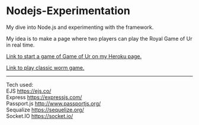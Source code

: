 # Nodejs-Experimentation
My dive into Node.js and experimenting with the framework.

My idea is to make a page where two players can play the Royal Game of Ur in real time. 

[Link to start a game of Game of Ur on my Heroku page.](https://ancient-caverns-95141.herokuapp.com/game-of-ur "Game of Ur")

[Link to play classic worm game.](https://ancient-caverns-95141.herokuapp.com/worm-game "Classic Worm Game")

---

Tech used:
<br>EJS           <https://ejs.co/>
<br>Express       <https://expressjs.com/>
<br>Passport.js   <http://www.passportjs.org/>
<br>Sequalize     <https://sequelize.org/>
<br>Socket.IO     <https://socket.io/>
